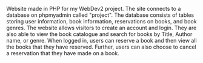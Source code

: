 Website made in PHP for my WebDev2 project. The site connects to a database on phpmyadmin called "project". The database consists of tables storing user information, book information, reservations on books, and book genres. The website allows visitors to create an account and login. They are also able to view the book catalogue and search for books by Title, Author name, or genre. When logged in, users can reserve a book and then view all the books that they have reserved. Further, users can also choose to cancel a reservation that they have made on a book.
